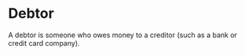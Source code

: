 ---
---

# Debtor

A debtor is someone who owes money to a creditor (such as a bank or credit card company).
